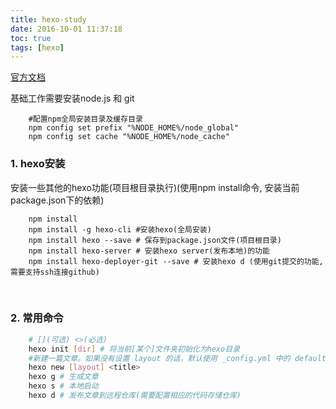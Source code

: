 ```yaml
---
title: hexo-study
date: 2016-10-01 11:37:18
toc: true
tags: [hexo]
---
```


[官方文档](https://hexo.io/zh-cn/docs/)

基础工作需要安装node.js 和 git
```
    #配置npm全局安装目录及缓存目录
    npm config set prefix "%NODE_HOME%/node_global"
    npm config set cache "%NODE_HOME%/node_cache"
```

### 1. hexo安装
安装一些其他的hexo功能(项目根目录执行)(使用npm install命令, 安装当前package.json下的依赖)
```
    npm install
    npm install -g hexo-cli	#安装hexo(全局安装)
    npm install hexo --save # 保存到package.json文件(项目根目录)
    npm install hexo-server # 安装hexo server(发布本地)的功能
    npm install hexo-deployer-git --save # 安装hexo d (使用git提交的功能,需要支持ssh连接github) 
```
<br /> 

<!--more-->
### 2. 常用命令
```bash
    # [](可选) <>(必选)
    hexo init [dir] # 将当前[某个]文件夹初始化为hexo目录
    #新建一篇文章。如果没有设置 layout 的话，默认使用 _config.yml 中的 default_layout 参数代替。如果标题包含空格的话，请使用引号括起来。
    hexo new [layout] <title>  
    hexo g # 生成文章
    hexo s # 本地启动
    hexo d # 发布文章到远程仓库(需要配置相应的代码存储仓库)

```